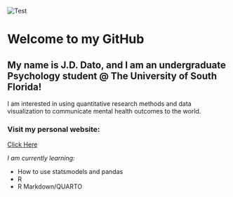 ![Test](https://img.shields.io/badge/JD-Dato-blue)
# Welcome to my GitHub
## My name is J.D. Dato, and I am an undergraduate Psychology student @ The University of South Florida!
I am interested in using quantitative research methods and data visualization to communicate mental health outcomes to the world.
### Visit my personal website:
[Click Here](https://jd-dato.github.io)

*I am currently learning:*
- How to use statsmodels and pandas
- R
- R Markdown/QUARTO
